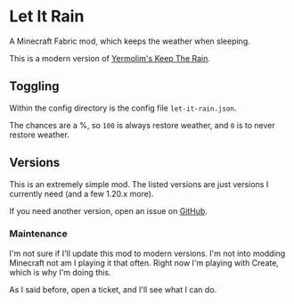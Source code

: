 # Let It Rain

A Minecraft Fabric mod, which keeps the weather when sleeping.

This is a modern version of [Yermolim's Keep The Rain](https://github.com/yermolim/keep-the-rain).

## Toggling

Within the config directory is the config file `let-it-rain.json`.

The chances are a %, so `100` is always restore weather, and `0` is to never restore weather.

## Versions

This is an extremely simple mod. The listed versions are just versions I currently need (and a few 1.20.x more).

If you need another version, open an issue on [GitHub](https://github.com/UnknownUser95/LetItRain/issues).

### Maintenance

I'm not sure if I'll update this mod to modern versions. I'm not into modding Minecraft not am I playing it that often. Right now I'm playing with Create, which is why I'm doing this.

As I said before, open a ticket, and I'll see what I can do.
